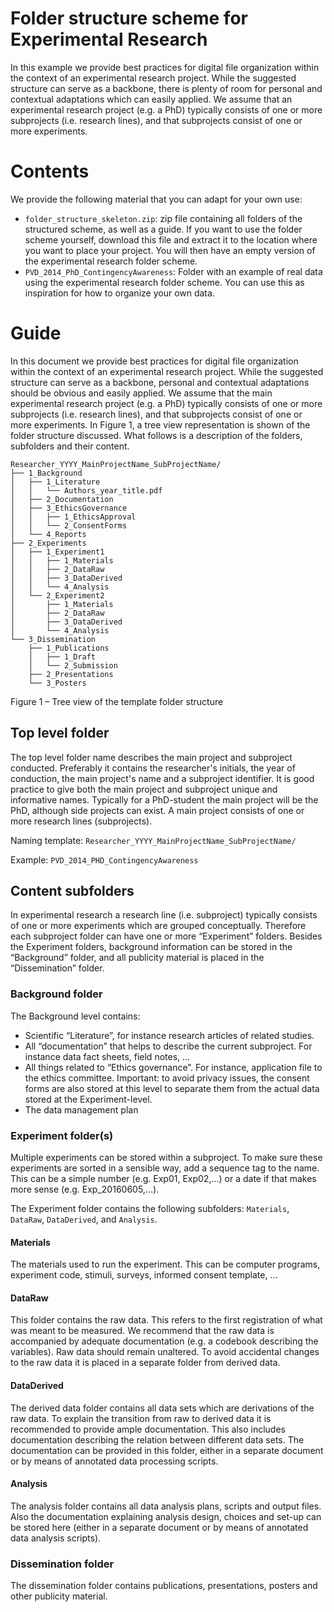 #   Folder structure scheme for Experimental Research

In this example we provide best practices for digital file organization within the context of an experimental research project. While the suggested structure can serve as a backbone, there is plenty of room for personal and contextual adaptations which can easily applied. We assume that an experimental research project (e.g. a PhD) typically consists of one or more subprojects (i.e. research lines), and that subprojects consist of one or more experiments.  


# Contents
We provide the following material that you can adapt for your own use: 

- `folder_structure_skeleton.zip`: zip file containing all folders of the structured scheme, as well as a guide. If you want to use the folder scheme yourself, download this file and extract it to the location where you want to place your project. You will then have an empty version of the experimental research folder scheme.
- `PVD_2014_PhD_ContingencyAwareness`:  Folder with an example of real data using the experimental research folder scheme. You can use this as inspiration for how to organize your own data.

# Guide

In this document we provide best practices for digital file organization within the context of an experimental research project. While the suggested structure can serve as a backbone, personal and contextual adaptations should be obvious and easily applied. We assume that the main experimental research project (e.g. a PhD) typically consists of one or more subprojects (i.e. research lines), and that subprojects consist of one or more experiments. In Figure 1, a tree view representation is shown of the folder structure discussed. What follows is a description of the folders, subfolders and their content. 

```
Researcher_YYYY_MainProjectName_SubProjectName/ 
├── 1_Background
│   ├── 1_Literature
│   │   └── Authors_year_title.pdf
│   ├── 2_Documentation
│   ├── 3_EthicsGovernance
│   │   ├── 1_EthicsApproval
│   │   └── 2_ConsentForms
│   └── 4_Reports
├── 2_Experiments
│   ├── 1_Experiment1
│   │   ├── 1_Materials
│   │   ├── 2_DataRaw
│   │   ├── 3_DataDerived
│   │   └── 4_Analysis
│   └── 2_Experiment2
│       ├── 1_Materials
│       ├── 2_DataRaw
│       ├── 3_DataDerived
│       └── 4_Analysis
└── 3_Dissemination
    ├── 1_Publications
    │   ├── 1_Draft
    │   └── 2_Submission
    ├── 2_Presentations
    └── 3_Posters
```
Figure 1 – Tree view of the template folder structure

## Top level folder

The top level folder name describes the main project and subproject conducted. Preferably it contains the researcher's initials, the year of conduction, the main project's name and a subproject identifier. It is good practice to give both the main project and subproject unique and informative names.
Typically for a PhD-student the main project will be the PhD, although side projects can exist.  A main project consists of one or more research lines (subprojects). 

Naming template: `Researcher_YYYY_MainProjectName_SubProjectName/` 

Example: `PVD_2014_PHD_ContingencyAwareness`


## Content subfolders
In experimental research a research line (i.e. subproject) typically consists of one or more experiments which are grouped conceptually. Therefore each subproject folder can have one or more “Experiment” folders. Besides the Experiment folders, background information can be stored in the “Background” folder, and all publicity material is placed in the “Dissemination” folder.

### Background folder
The Background level contains: 
   - Scientific “Literature”, for instance research articles of related studies.
   - All “documentation” that helps to describe the current subproject. For instance data fact sheets, field notes, ...
   - All things related to “Ethics governance”. For instance, application file to the ethics committee. Important: to avoid privacy issues, the consent forms are also stored at this level to separate them from the actual data stored at the Experiment-level.
   - The data management plan

### Experiment folder(s) 
Multiple experiments can be stored within a subproject. To make sure these experiments are sorted in a sensible way, add a sequence tag to the name. This can be a simple number (e.g. Exp01, Exp02,...) or a date if that makes more sense (e.g. Exp_20160605,...). 

The Experiment folder contains the following subfolders: `Materials`, `DataRaw`, `DataDerived`, and `Analysis`.

#### Materials
The materials used to run the experiment. This can be computer programs, experiment code, stimuli, surveys, informed consent template, ... 

#### DataRaw
This folder contains the raw data. This refers to the first registration of what was meant to be measured. We recommend that the raw data is accompanied by adequate documentation (e.g. a codebook describing the variables). Raw data should remain unaltered. To avoid accidental changes to the raw data it is placed in a separate folder from derived data. 

#### DataDerived
The derived data folder contains all data sets which are derivations of the raw data. To explain the transition from raw to derived data it is recommended to provide ample documentation. This also includes documentation describing the relation between different data sets. The documentation can be provided in this folder, either in a separate document or by means of annotated data processing scripts.

#### Analysis
The analysis folder contains all data analysis plans, scripts and output files. Also the documentation explaining analysis design, choices and set-up can be stored here (either in a separate document or by means of annotated data analysis scripts). 

### Dissemination folder
The dissemination folder contains publications, presentations, posters and other publicity material.



